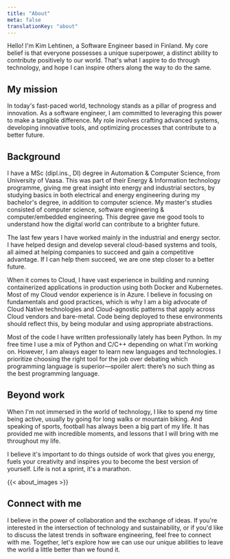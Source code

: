 ```yaml
---
title: "About"
meta: false
translationKey: "about"
---
```


Hello! I'm Kim Lehtinen, a Software Engineer based in Finland. My core belief is that everyone possesses a unique superpower, a distinct ability to contribute positively to our world. That's what I aspire to do through technology, and hope I can inspire others along the way to do the same.

## My mission
In today's fast-paced world, technology stands as a pillar of progress and innovation. As a software engineer, I am committed to leveraging this power to make a tangible difference. My role involves crafting advanced systems, developing innovative tools, and optimizing processes that contribute to a better future.

## Background
I have a MSc (dipl.ins., DI) degree in Automation & Computer Science, from University of Vaasa. This was part of their Energy & Information technology programme, giving me great insight into energy and industrial sectors, by studying basics in both electrical and energy engineering during my bachelor's degree, in addition to computer science. My master's studies consisted of computer science, software engineering & computer/embedded engineering. This degree gave me good tools to understand how the digital world can contribute to a brighter future.

The last few years I have worked mainly in the industrial and energy sector. I have helped design and develop several cloud-based systems and tools, all aimed at helping companies to succeed and gain a competitive advantage. If I can help them succeed, we are one step closer to a better future.

When it comes to Cloud, I have vast experience in building and running containerized applications in production using both Docker and Kubernetes. Most of my Cloud vendor experience is in Azure. I believe in focusing on fundamentals and good practices, which is why I am a big advocate of Cloud Native technologies and Cloud-agnostic patterns that apply across Cloud vendors and bare-metal. Code being deployed to these environments should reflect this, by being modular and using appropriate abstractions.

Most of the code I have written professionally lately has been Python. In my free time I use a mix of Python and C/C++ depending on what I'm working on. However, I am always eager to learn new languages and technologies. I prioritize choosing the right tool for the job over debating which programming language is superior—spoiler alert: there’s no such thing as the best programming language.

## Beyond work
When I'm not immersed in the world of technology, I like to spend my time being active, usually by going for long walks or mountain biking. And speaking of sports, football has always been a big part of my life. It has provided me with incredible moments, and lessons that I will bring with me throughout my life.

I believe it's important to do things outside of work that gives you energy, fuels your creativity and inspires you to become the best version of yourself. Life is not a sprint, it's a marathon.

{{< about_images >}}

## Connect with me
I believe in the power of collaboration and the exchange of ideas. If you're interested in the intersection of technology and sustainability, or if you'd like to discuss the latest trends in software engineering, feel free to connect with me. Together, let's explore how we can use our unique abilities to leave the world a little better than we found it.

